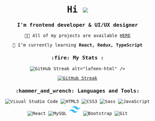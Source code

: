 <kbd>
<div align="center">
<h1>Hi <img src="https://media.giphy.com/media/hvRJCLFzcasrR4ia7z/giphy.gif" width="25px" style="background: transparent"/></h1>
  
<h3>I'm frontend developer & UI/UX designer</h3>

<p>👨‍💻 All of my projects are available <a href="https://github.com/lafeen-html?tab=repositories" target="_blank">HERE</a></p>
<p>🌱 I’m currently learning <strong>React, Redux, TypeScript</strong></p>

<h3>:fire: My Stats :</h3>
<p><img align="center" <a href="https://git.io/streak-stats"><img src="https://github-readme-streak-stats.herokuapp.com?user=lafeen-html" alt="GitHub Streak" /></a> alt="lafeen-html" /></p>

<a href="https://git.io/streak-stats"><img src="https://github-readme-streak-stats.herokuapp.com?user=lafeen-html" alt="GitHub Streak" /></a>

<h3>:hammer_and_wrench: Languages and Tools:</h3>

<img alt="Visual Studio Code" width="35px" src="https://cdn.jsdelivr.net/gh/devicons/devicon/icons/vscode/vscode-original.svg" />
<img alt="HTML5" width="35px" src="https://cdn.jsdelivr.net/gh/devicons/devicon/icons/html5/html5-original.svg" />
<img alt="CSS3" width="35px" src="https://cdn.jsdelivr.net/gh/devicons/devicon/icons/css3/css3-original.svg" />
<img alt="Sass" width="35px" src="https://cdn.jsdelivr.net/gh/devicons/devicon/icons/sass/sass-original.svg" />
<img alt="JavaScript" width="35px" src="https://cdn.jsdelivr.net/gh/devicons/devicon/icons/javascript/javascript-original.svg" />
<img alt="React" width="35px" src="https://cdn.jsdelivr.net/gh/devicons/devicon/icons/react/react-original.svg" />
<img alt="MySQL" width="35px" src="https://cdn.jsdelivr.net/gh/devicons/devicon/icons/mysql/mysql-original.svg" />
<img alt="Tailwind" width="35px" src="https://github.com/devicons/devicon/blob/v2.17.0/icons/tailwindcss/tailwindcss-original.svg" />
<img alt="Bootstrap" width="35px" src="https://cdn.jsdelivr.net/gh/devicons/devicon/icons/bootstrap/bootstrap-original-wordmark.svg" />
<img alt="Git" width="35px" src="https://cdn.jsdelivr.net/gh/devicons/devicon/icons/git/git-original.svg" />

<br/>
<br/>
<br/>
<br/>
<p align="right"><img src="https://komarev.com/ghpvc/?username=lafeen-html&style=flat-square&color=blue" alt=""/></p>

</div>
</kbd>
